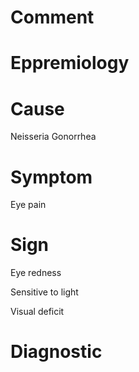# Comment

# Eppremiology

# Cause

Neisseria Gonorrhea

# Symptom

Eye pain

# Sign

Eye redness

Sensitive to light

Visual deficit

# Diagnostic
